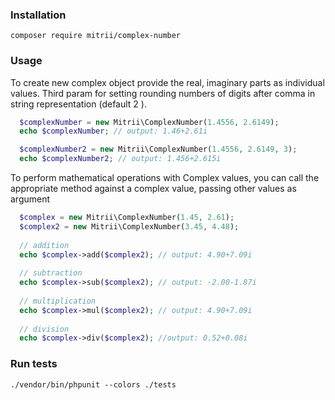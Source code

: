 ### Installation

`composer require mitrii/complex-number`

### Usage

To create new complex object provide the real, imaginary parts 
as individual values. Third param for setting rounding numbers of digits
after comma in string representation (default 2 ).

```PHP
  $complexNumber = new Mitrii\ComplexNumber(1.4556, 2.6149);
  echo $complexNumber; // output: 1.46+2.61i

  $complexNumber2 = new Mitrii\ComplexNumber(1.4556, 2.6149, 3);
  echo $complexNumber2; // output: 1.456+2.615i
```

To perform mathematical operations with Complex values, you can call 
the appropriate method against a complex value, passing other values as argument

```PHP
  $complex = new Mitrii\ComplexNumber(1.45, 2.61);
  $complex2 = new Mitrii\ComplexNumber(3.45, 4.48);
  
  // addition
  echo $complex->add($complex2); // output: 4.90+7.09i
  
  // subtraction
  echo $complex->sub($complex2); // output: -2.00-1.87i
  
  // multiplication
  echo $complex->mul($complex2); // output: 4.90+7.09i
  
  // division
  echo $complex->div($complex2); //output: 0.52+0.08i
```

### Run tests
`./vendor/bin/phpunit --colors ./tests`
